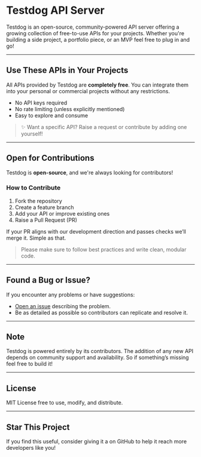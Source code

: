 # Testdog API Server

Testdog is an open-source, community-powered API server offering a growing collection of free-to-use APIs for your projects. Whether you're building a side project, a portfolio piece, or an MVP  feel free to plug in and go!

---

## Use These APIs in Your Projects

All APIs provided by Testdog are **completely free**. You can integrate them into your personal or commercial projects without any restrictions.

- No API keys required
- No rate limiting (unless explicitly mentioned)
- Easy to explore and consume

> ✨ Want a specific API? Raise a request or contribute by adding one yourself!

---

## Open for Contributions

Testdog is **open-source**, and we're always looking for contributors!

###  How to Contribute

1. Fork the repository
2. Create a feature branch
3. Add your API or improve existing ones
4. Raise a Pull Request (PR)

If your PR aligns with our development direction and passes checks  we’ll merge it. Simple as that.

> Please make sure to follow best practices and write clean, modular code.

---

## Found a Bug or Issue?

If you encounter any problems or have suggestions:

- [Open an issue](https://github.com/yourusername/testdog/issues) describing the problem.
- Be as detailed as possible so contributors can replicate and resolve it.

---

## Note

Testdog is powered entirely by its contributors. The addition of any new API depends on community support and availability. So if something’s missing  feel free to build it!

---

## License

MIT License  free to use, modify, and distribute.

---

## Star This Project

If you find this useful, consider giving it a on GitHub to help it reach more developers like you!
